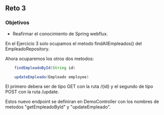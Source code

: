 ## Reto 3

### Objetivos
* Reafirmar el conocimiento de Spring webflux.

En el Ejercicio 3 solo ocupamos el metodo findAllEmpleados() del EmpleadoRepository.

Ahora ocuparemos los otros dos metodos:

```java
    findEmpleadoById(String id)

    updateEmpleado(Empleado employee)
```

El primero debera ser de tipo GET con la ruta /{id} y el segundo de tipo POST con la ruta /update.

Estos nuevo endpoint se definiran en DemoController con los nombres de metodos "getEmpleadoById" y "updateEmpleado".


